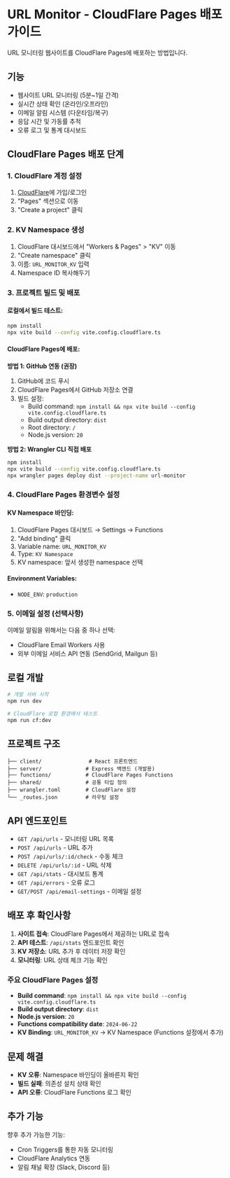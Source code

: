# URL Monitor - CloudFlare Pages 배포 가이드

URL 모니터링 웹사이트를 CloudFlare Pages에 배포하는 방법입니다.

## 기능
- 웹사이트 URL 모니터링 (5분~1일 간격)
- 실시간 상태 확인 (온라인/오프라인)
- 이메일 알림 시스템 (다운타임/복구)
- 응답 시간 및 가동률 추적
- 오류 로그 및 통계 대시보드

## CloudFlare Pages 배포 단계

### 1. CloudFlare 계정 설정
1. [CloudFlare](https://cloudflare.com)에 가입/로그인
2. "Pages" 섹션으로 이동
3. "Create a project" 클릭

### 2. KV Namespace 생성
1. CloudFlare 대시보드에서 "Workers & Pages" > "KV" 이동
2. "Create namespace" 클릭
3. 이름: `URL_MONITOR_KV` 입력
4. Namespace ID 복사해두기

### 3. 프로젝트 빌드 및 배포

#### 로컬에서 빌드 테스트:
```bash
npm install
npx vite build --config vite.config.cloudflare.ts
```

#### CloudFlare Pages에 배포:

**방법 1: GitHub 연동 (권장)**
1. GitHub에 코드 푸시
2. CloudFlare Pages에서 GitHub 저장소 연결
3. 빌드 설정:
   - Build command: `npm install && npx vite build --config vite.config.cloudflare.ts`
   - Build output directory: `dist`
   - Root directory: `/`
   - Node.js version: `20`

**방법 2: Wrangler CLI 직접 배포**
```bash
npm install
npx vite build --config vite.config.cloudflare.ts
npx wrangler pages deploy dist --project-name url-monitor
```

### 4. CloudFlare Pages 환경변수 설정

#### KV Namespace 바인딩:
1. CloudFlare Pages 대시보드 → Settings → Functions
2. "Add binding" 클릭
3. Variable name: `URL_MONITOR_KV`
4. Type: `KV Namespace`
5. KV namespace: 앞서 생성한 namespace 선택

#### Environment Variables:
- `NODE_ENV`: `production`

### 5. 이메일 설정 (선택사항)
이메일 알림을 위해서는 다음 중 하나 선택:
- CloudFlare Email Workers 사용
- 외부 이메일 서비스 API 연동 (SendGrid, Mailgun 등)

## 로컬 개발

```bash
# 개발 서버 시작
npm run dev

# CloudFlare 로컬 환경에서 테스트
npm run cf:dev
```

## 프로젝트 구조

```
├── client/               # React 프론트엔드
├── server/              # Express 백엔드 (개발용)
├── functions/           # CloudFlare Pages Functions
├── shared/              # 공통 타입 정의
├── wrangler.toml        # CloudFlare 설정
└── _routes.json         # 라우팅 설정
```

## API 엔드포인트

- `GET /api/urls` - 모니터링 URL 목록
- `POST /api/urls` - URL 추가
- `POST /api/urls/:id/check` - 수동 체크
- `DELETE /api/urls/:id` - URL 삭제
- `GET /api/stats` - 대시보드 통계
- `GET /api/errors` - 오류 로그
- `GET/POST /api/email-settings` - 이메일 설정

## 배포 후 확인사항

1. **사이트 접속**: CloudFlare Pages에서 제공하는 URL로 접속
2. **API 테스트**: `/api/stats` 엔드포인트 확인 
3. **KV 저장소**: URL 추가 후 데이터 저장 확인
4. **모니터링**: URL 상태 체크 기능 확인

### 주요 CloudFlare Pages 설정
- **Build command**: `npm install && npx vite build --config vite.config.cloudflare.ts`
- **Build output directory**: `dist`  
- **Node.js version**: `20`
- **Functions compatibility date**: `2024-06-22`
- **KV Binding**: `URL_MONITOR_KV` → KV Namespace (Functions 설정에서 추가)

## 문제 해결

- **KV 오류**: Namespace 바인딩이 올바른지 확인
- **빌드 실패**: 의존성 설치 상태 확인
- **API 오류**: CloudFlare Functions 로그 확인

## 추가 기능

향후 추가 가능한 기능:
- Cron Triggers를 통한 자동 모니터링
- CloudFlare Analytics 연동
- 알림 채널 확장 (Slack, Discord 등)